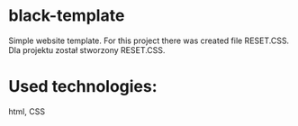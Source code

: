 # black-template

Simple website template.
For this project there was created file RESET.CSS.
Dla projektu został stworzony RESET.CSS.

# Used technologies:

html, CSS
